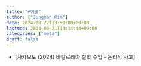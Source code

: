 ```yaml
---
title: "#예술"
author: ["Junghan Kim"]
date: 2024-08-22T13:59:00+09:00
lastmod: 2024-09-21T14:14:44+09:00
categories: ["meta"]
draft: false
---
```


-   [사카모토 (2024) 바칼로레아 철학 수업 - 논리적 사고]
